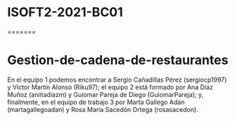 # ISOFT2-2021-BC01
=======
# Gestion-de-cadena-de-restaurantes

En el equipo 1 podemos encontrar a Sergio Cañadillas Pérez (sergiocp1997) y Víctor Martín Alonso (Riku97); el equipo 2 está formado por Ana Díaz Muñoz (aniitadiazm) y Guiomar Pareja de Diego (GuiomarPareja); y, finalmente, en el equipo de trabajo 3 por Marta Gallego Adán (martagallegoadan) y Rosa María Sacedón Ortega (rosasacedon).
